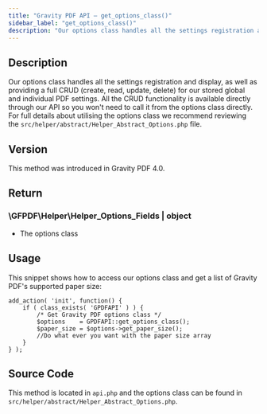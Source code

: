 ```yaml
---
title: "Gravity PDF API – get_options_class()"
sidebar_label: "get_options_class()"
description: "Our options class handles all the settings registration and display, as well as providing a full CRUD for our stored global and individual PDF settings."
---
```


## Description 

Our options class handles all the settings registration and display, as well as providing a full CRUD (create, read, update, delete) for our stored global and individual PDF settings. All the CRUD functionality is available directly through our API so you won't need to call it from the options class directly. For full details about utilising the options class we recommend reviewing the `src/helper/abstract/Helper_Abstract_Options.php` file.

## Version 

This method was introduced in Gravity PDF 4.0.

## Return 

### \\GFPDF\\Helper\\Helper\_Options\_Fields \| object
* The options class

## Usage 

This snippet shows how to access our options class and get a list of Gravity PDF's supported paper size:

```
add_action( 'init', function() {
    if ( class_exists( 'GPDFAPI' ) ) {
        /* Get Gravity PDF options class */
        $options    = GPDFAPI::get_options_class();
        $paper_size = $options->get_paper_size();
        //Do what ever you want with the paper size array
    }
} );
```

## Source Code 

This method is located in `api.php` and the options class can be found in `src/helper/abstract/Helper_Abstract_Options.php`.
